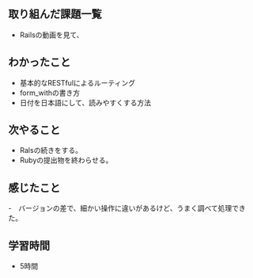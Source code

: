 ## 取り組んだ課題一覧
- Railsの動画を見て、

## わかったこと
- 基本的なRESTfulによるルーティング
- form_withの書き方
- 日付を日本語にして、読みやすくする方法

## 次やること
- Ralsの続きをする。
- Rubyの提出物を終わらせる。

## 感じたこと
-　バージョンの差で、細かい操作に違いがあるけど、うまく調べて処理できた。

## 学習時間
- 5時間
